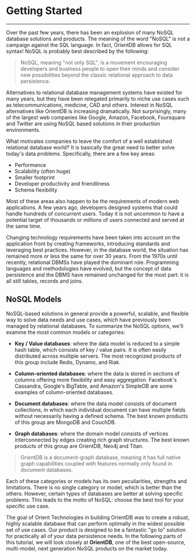 # Getting Started
____

Over the past few years, there has been an explosion of many NoSQL database solutions and products. The meaning of the word "NoSQL" is not a campaign against the SQL language. In fact, OrientDB allows for SQL syntax! NoSQL is probably best described by the following:

>NoSQL, meaning "not only SQL", is a movement encouraging developers and business people to open their minds and consider new possibilities beyond the classic relational approach to data persistence.

Alternatives to relational database management systems have existed for many years, but they have been relegated primarily to niche use cases such as telecommunications, medicine, CAD and others. Interest in NoSQL alternatives like OrientDB is increasing dramatically. Not surprisingly, many of the largest web companies like Google, Amazon, Facebook, Foursquare and Twitter are using NoSQL based solutions in their production environments.

What motivates companies to leave the comfort of a well established relational database world? It is basically the great need to better solve today's data problems. Specifically, there are a few key areas:

- Performance
- Scalability (often huge)
- Smaller footprint
- Developer productivity and friendliness
- Schema flexibility

Most of these areas also happen to be the requirements of modern web applications. A few years ago, developers designed systems that could handle hundreds of concurrent users. Today it is not uncommon to have a potential target of thousands or millions of users connected and served at the same time.

Changing technology requirements have been taken into account on the application front by creating frameworks, introducing standards and leveraging best practices. However, in the database world, the situation has remained more or less the same for over 30 years. From the 1970s until recently, relational DBMSs have played the dominant role. Programming languages and methodologies have evolved, but the concept of data persistence and the DBMS have remained unchanged for the most part: it is all still tables, records and joins.

## NoSQL Models

NoSQL-based solutions in general provide a powerful, scalable, and flexible way to solve data needs and use cases, which have previously been managed by relational databases. To summarize the NoSQL options, we'll examine the most common models or categories:

- **Key / Value databases**: where the data model is reduced to a simple hash table, which consists of key / value pairs. It is often easily distributed across multiple servers. The most recognized products of this group include Redis, Dynamo, and Riak.

- **Column-oriented databases**: where the data is stored in sections of columns offering more flexibility and easy aggregation. Facebook's Cassandra, Google's BigTable, and Amazon's SimpleDB are some examples of column-oriented databases.

- **Document databases**: where the data model consists of document collections, in which each individual document can have multiple fields without necessarily having a defined schema. The best known products of this group are MongoDB and CouchDB.

- **Graph databases**: where the domain model consists of vertices interconnected by edges creating rich graph structures. The best known products of this group are OrientDB, Neo4j and Titan.

>OrientDB is a document-graph database, meaning it has full native graph capabilities coupled with features normally only found in document databases.

Each of these categories or models has its own peculiarities, strengths and limitations. There is no single category or model, which is better than the others. However, certain types of databases are better at solving specific problems. This leads to the motto of NoSQL: choose the best tool for your specific use case.

The goal of Orient Technologies in building OrientDB was to create a robust, highly scalable  database that can perform optimally in the widest possible set of use cases. Our product is designed to be a fantastic "go to" solution for practically all of your data persistence needs. In the following parts of this tutorial, we will look closely at **OrientDB**, one of the best open-source, multi-model, next generation NoSQL products on the market today.
